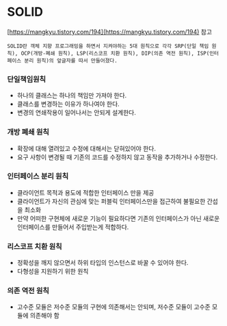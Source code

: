 # SOLID

[https://mangkyu.tistory.com/194](https://mangkyu.tistory.com/194) 참고

```
SOLID란 객체 지향 프로그래밍을 하면서 지켜야하는 5대 원칙으로 각각 SRP(단일 책임 원칙), OCP(개방-폐쇄 원칙), LSP(리스코프 치환 원칙), DIP(의존 역전 원칙), ISP(인터페이스 분리 원칙)의 앞글자를 따서 만들어졌다.
```

### 단일책임원칙

- 하나의 클래스는 하나의 책임만 가져야 한다.
- 클래스를 변경하는 이유가 하나여야 한다.
- 변경의 연쇄작용이 일어나서는 안되게 설계한다.

### 개방 폐쇄 원칙

- 확장에 대해 열려있고 수정에 대해서는 닫혀있어야 한다.
- 요구 사항이 변경될 때 기존의 코드를 수정하지 않고 동작을 추가하거나 수정한다.

### 인터페이스 분리 원칙

- 클라이언트 목적과 용도에 적합한 인터페이스 만을 제공
- 클라이언트가 자신의 관심에 맞는 퍼블릭 인터페이스만을 접근하여 불필요한 간섭을 최소화
- 만약 어떠한 구현체에 새로운 기능이 필요하다면 기존의 인터페이스가 아닌 새로운 인터페이스를 만들어서 주입받는게 적합하다.

### 리스코프 치환 원칙

- 정확성을 깨지 않으면서 하위 타입의 인스턴스로 바꿀 수 있어야 한다.
- 다형성을 지원하기 위한 원칙

### 의존 역전 원칙

- 고수준 모듈은 저수준 모듈의 구현에 의존해서는 안되며, 저수준 모듈이 고수준 모듈에 의존해야 함